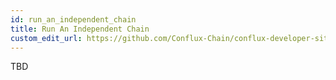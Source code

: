 ```yaml
---
id: run_an_independent_chain
title: Run An Independent Chain
custom_edit_url: https://github.com/Conflux-Chain/conflux-developer-site/blob/master/docs/sdk/en/run_an_independent_chain.md
---
```

TBD